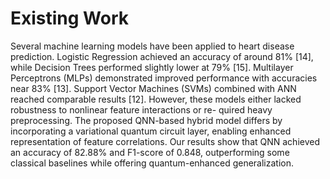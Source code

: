 # Existing Work

Several machine learning models have been applied to
heart disease prediction. Logistic Regression achieved an
accuracy of around 81% [14], while Decision Trees performed
slightly lower at 79% [15]. Multilayer Perceptrons (MLPs)
demonstrated improved performance with accuracies near
83% [13]. Support Vector Machines (SVMs) combined with
ANN reached comparable results [12]. However, these models
either lacked robustness to nonlinear feature interactions or re-
quired heavy preprocessing. The proposed QNN-based hybrid
model differs by incorporating a variational quantum circuit
layer, enabling enhanced representation of feature correlations.
Our results show that QNN achieved an accuracy of 82.88%
and F1-score of 0.848, outperforming some classical baselines
while offering quantum-enhanced generalization.
